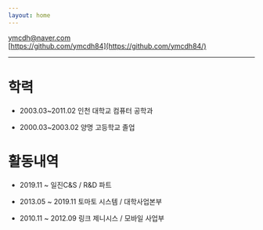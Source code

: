 ```yaml
---
layout: home
---
```


ymcdh@naver.com
<br>
[https://github.com/ymcdh84](https://github.com/ymcdh84/)

---------------------------------------

# 학력

 - 2003.03~2011.02 인천 대학교 컴퓨터 공학과
  
 - 2000.03~2003.02 양명 고등학교 졸업

# 활동내역
 
 * 2019.11 ~          일진C&S / R&D 파트
 
 * 2013.05 ~ 2019.11  토마토 시스템 / 대학사업본부
 
 * 2010.11 ~ 2012.09  링크 제니시스 / 모바일 사업부

<!-- 안녕하세요. 최대한입니다.

세상에 가치 있는 서비스를 기획하고 소프트웨어로 구현하고 있습니다.

웹 기반 소프트웨어 개발로 시작하였지만 현재 다양한 오픈소스와 데이터 분석, ML/DL 등 여러 분야에 관심을 두고 있습니다. -->

